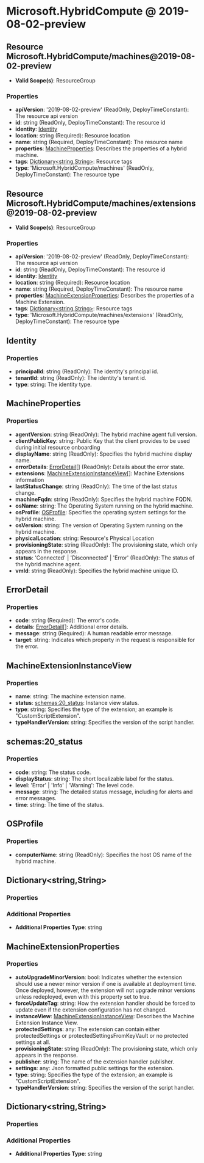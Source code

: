 # Microsoft.HybridCompute @ 2019-08-02-preview

## Resource Microsoft.HybridCompute/machines@2019-08-02-preview
* **Valid Scope(s)**: ResourceGroup
### Properties
* **apiVersion**: '2019-08-02-preview' (ReadOnly, DeployTimeConstant): The resource api version
* **id**: string (ReadOnly, DeployTimeConstant): The resource id
* **identity**: [Identity](#identity)
* **location**: string (Required): Resource location
* **name**: string (Required, DeployTimeConstant): The resource name
* **properties**: [MachineProperties](#machineproperties): Describes the properties of a hybrid machine.
* **tags**: [Dictionary<string,String>](#dictionarystringstring): Resource tags
* **type**: 'Microsoft.HybridCompute/machines' (ReadOnly, DeployTimeConstant): The resource type

## Resource Microsoft.HybridCompute/machines/extensions@2019-08-02-preview
* **Valid Scope(s)**: ResourceGroup
### Properties
* **apiVersion**: '2019-08-02-preview' (ReadOnly, DeployTimeConstant): The resource api version
* **id**: string (ReadOnly, DeployTimeConstant): The resource id
* **identity**: [Identity](#identity)
* **location**: string (Required): Resource location
* **name**: string (Required, DeployTimeConstant): The resource name
* **properties**: [MachineExtensionProperties](#machineextensionproperties): Describes the properties of a Machine Extension.
* **tags**: [Dictionary<string,String>](#dictionarystringstring): Resource tags
* **type**: 'Microsoft.HybridCompute/machines/extensions' (ReadOnly, DeployTimeConstant): The resource type

## Identity
### Properties
* **principalId**: string (ReadOnly): The identity's principal id.
* **tenantId**: string (ReadOnly): The identity's tenant id.
* **type**: string: The identity type.

## MachineProperties
### Properties
* **agentVersion**: string (ReadOnly): The hybrid machine agent full version.
* **clientPublicKey**: string: Public Key that the client provides to be used during initial resource onboarding
* **displayName**: string (ReadOnly): Specifies the hybrid machine display name.
* **errorDetails**: [ErrorDetail](#errordetail)[] (ReadOnly): Details about the error state.
* **extensions**: [MachineExtensionInstanceView](#machineextensioninstanceview)[]: Machine Extensions information
* **lastStatusChange**: string (ReadOnly): The time of the last status change.
* **machineFqdn**: string (ReadOnly): Specifies the hybrid machine FQDN.
* **osName**: string: The Operating System running on the hybrid machine.
* **osProfile**: [OSProfile](#osprofile): Specifies the operating system settings for the hybrid machine.
* **osVersion**: string: The version of Operating System running on the hybrid machine.
* **physicalLocation**: string: Resource's Physical Location
* **provisioningState**: string (ReadOnly): The provisioning state, which only appears in the response.
* **status**: 'Connected' | 'Disconnected' | 'Error' (ReadOnly): The status of the hybrid machine agent.
* **vmId**: string (ReadOnly): Specifies the hybrid machine unique ID.

## ErrorDetail
### Properties
* **code**: string (Required): The error's code.
* **details**: [ErrorDetail](#errordetail)[]: Additional error details.
* **message**: string (Required): A human readable error message.
* **target**: string: Indicates which property in the request is responsible for the error.

## MachineExtensionInstanceView
### Properties
* **name**: string: The machine extension name.
* **status**: [schemas:20_status](#schemas20status): Instance view status.
* **type**: string: Specifies the type of the extension; an example is "CustomScriptExtension".
* **typeHandlerVersion**: string: Specifies the version of the script handler.

## schemas:20_status
### Properties
* **code**: string: The status code.
* **displayStatus**: string: The short localizable label for the status.
* **level**: 'Error' | 'Info' | 'Warning': The level code.
* **message**: string: The detailed status message, including for alerts and error messages.
* **time**: string: The time of the status.

## OSProfile
### Properties
* **computerName**: string (ReadOnly): Specifies the host OS name of the hybrid machine.

## Dictionary<string,String>
### Properties
### Additional Properties
* **Additional Properties Type**: string

## MachineExtensionProperties
### Properties
* **autoUpgradeMinorVersion**: bool: Indicates whether the extension should use a newer minor version if one is available at deployment time. Once deployed, however, the extension will not upgrade minor versions unless redeployed, even with this property set to true.
* **forceUpdateTag**: string: How the extension handler should be forced to update even if the extension configuration has not changed.
* **instanceView**: [MachineExtensionInstanceView](#machineextensioninstanceview): Describes the Machine Extension Instance View.
* **protectedSettings**: any: The extension can contain either protectedSettings or protectedSettingsFromKeyVault or no protected settings at all.
* **provisioningState**: string (ReadOnly): The provisioning state, which only appears in the response.
* **publisher**: string: The name of the extension handler publisher.
* **settings**: any: Json formatted public settings for the extension.
* **type**: string: Specifies the type of the extension; an example is "CustomScriptExtension".
* **typeHandlerVersion**: string: Specifies the version of the script handler.

## Dictionary<string,String>
### Properties
### Additional Properties
* **Additional Properties Type**: string

